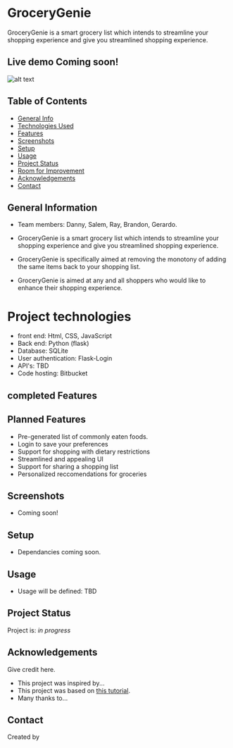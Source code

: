 # GroceryGenie
 GroceryGenie is a smart grocery list which intends to streamline your shopping experience and give you streamlined shopping experience.
## Live demo Coming soon!


![alt text](<GroceryGenie logo-1.png>)

## Table of Contents
* [General Info](#general-information)
* [Technologies Used](#technologies-used)
* [Features](#features)
* [Screenshots](#screenshots)
* [Setup](#setup)
* [Usage](#usage)
* [Project Status](#project-status)
* [Room for Improvement](#room-for-improvement)
* [Acknowledgements](#acknowledgements)
* [Contact](#contact)
<!-- * [License](#license) -->


## General Information

- Team members: Danny, Salem, Ray, Brandon, Gerardo.

- GroceryGenie is a smart grocery list which intends to streamline your shopping experience and give you streamlined shopping experience.

- GroceryGenie is specifically aimed at removing the monotony of adding the same items back to your shopping list.

- GroceryGenie is aimed at any and all shoppers who would like to enhance their shopping experience. 



# Project technologies
- front end: Html, CSS, JavaScript
- Back end: Python (flask)
- Database: SQLite
- User authentication: Flask-Login
- API's: TBD
- Code hosting: Bitbucket

## completed Features

## Planned Features
- Pre-generated list of commonly eaten foods.
- Login to save your preferences
- Support for shopping with dietary restrictions
- Streamlined and appealing UI
- Support for sharing a shopping list
- Personalized reccomendations for groceries



## Screenshots
- Coming soon!



## Setup
- Dependancies coming soon.


## Usage
- Usage will be defined: TBD



## Project Status
Project is: _in progress_


## Acknowledgements
Give credit here.
- This project was inspired by...
- This project was based on [this tutorial](https://www.example.com).
- Many thanks to...


## Contact
Created by


<!-- Optional -->
<!-- ## License -->
<!-- This project is open source and available under the [... License](). -->

<!-- You don't have to include all sections - just the one's relevant to your project -->

